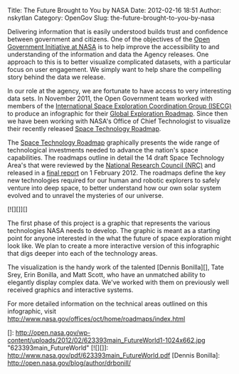Title: The Future Brought to You by NASA
Date: 2012-02-16 18:51
Author: nskytlan
Category: OpenGov
Slug: the-future-brought-to-you-by-nasa

Delivering information that is easily understood builds trust and
confidence between government and citizens. One of the objectives of the
[Open Government Initiative at NASA][] is to help improve the
accessibility to and understanding of the information and data the
Agency releases. One approach to this is to better visualize complicated
datasets, with a particular focus on user engagement. We simply want to
help share the compelling story behind the data we release.

In our role at the agency, we are fortunate to have access to very
interesting data sets. In November 2011, the Open Government team worked
with members of the [International Space Exploration Coordination Group
(ISECG)][] to produce an infographic for their [Global Exploration
Roadmap][]. Since then we have been working with NASA's Office of Chief
Technologist to visualize their recently released [Space Technology
Roadmap][].

The [Space Technology Roadmap][] graphically presents the wide range of
technological investments needed to advance the nation's space
capabilities. The roadmaps outline in detail the 14 draft Space
Technology Area's that were reviewed by the [National Research Council
(NRC)][] and released in a [final report][National Research Council
(NRC)] on 1 February 2012. The roadmaps define the key new technologies
required for our human and robotic explorers to safely venture into deep
space, to better understand how our own solar system evolved and to
unravel the mysteries of our universe.

[![][]][]

The first phase of this project is a graphic that represents the various
technologies NASA needs to develop. The graphic is meant as a starting
point for anyone interested in the what the future of space exploration
might look like. We plan to create a more interactive version of this
infographic that digs deeper into each of the technology areas.

The visualization is the handy work of the talented [Dennis Bonilla][],
Tate Srey, Erin Bonilla, and Matt Scott, who have an unmatched ability
to elegantly display complex data. We've worked with them on previously
well received graphics and interactive systems.

For more detailed information on the technical areas outlined on this
infographic, visit
<http://www.nasa.gov/offices/oct/home/roadmaps/index.html>

  [Open Government Initiative at NASA]: http://www.nasa.gov/open/plan/index.html#framework
  [International Space Exploration Coordination Group (ISECG)]: http://www.globalspaceexploration.org/
  [Global Exploration Roadmap]: http://open.nasa.gov/blog/2011/11/03/the-global-exploration-roadmap-interactive-edition/
  [Space Technology Roadmap]: http://www.nasa.gov/offices/oct/home/roadmaps/index.html
  [National Research Council (NRC)]: http://www.nap.edu/catalog.php?record_id=13354
  []: http://open.nasa.gov/wp-content/uploads/2012/02/623393main_FutureWorld1-1024x662.jpg
    "623393main_FutureWorld"
  [![][]]: http://www.nasa.gov/pdf/623393main_FutureWorld.pdf
  [Dennis Bonilla]: http://open.nasa.gov/blog/author/drbonill/
